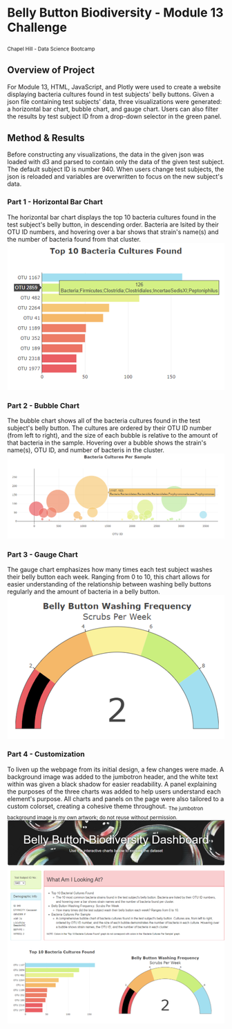 # Belly Button Biodiversity - Module 13 Challenge
<sub>Chapel Hill - Data Science Bootcamp</sub>

## Overview of Project
For Module 13, HTML, JavaScript, and Plotly were used to create a website displaying bacteria cultures found in test subjects' belly buttons. Given a json file containing test subjects' data, three visualizations were generated: a horizontal bar chart, bubble chart, and gauge chart. Users can also filter the results by test subject ID from a drop-down selector in the green panel.

## Method & Results
Before constructing any visualizations, the data in the given json was loaded with d3 and parsed to contain only the data of the given test subject. The default subject ID is number 940. When users change test subjects, the json is reloaded and variables are overwritten to focus on the new subject's data.

### Part 1 - Horizontal Bar Chart
The horizontal bar chart displays the top 10 bacteria cultures found in the test subject's belly button, in descending order. Bacteria are lsited by their OTU ID numbers, and hovering over a bar shows that strain's name(s) and the number of bacteria found from that cluster.
![Bar chart](images/graph-bar.png)

### Part 2 - Bubble Chart
The bubble chart shows all of the bacteria cultures found in the test subject's belly button. The cultures are ordered by their OTU ID number (from left to right), and the size of each bubble is relative to the amount of that bacteria in the sample. Hovering over a bubble shows the strain's name(s), OTU ID, and number of bacteris in the cluster.
![Bubble chart](images/graph-bubble.png)

### Part 3 - Gauge Chart
The gauge chart emphasizes how many times each test subject washes their belly button each week. Ranging from 0 to 10, this chart allows for easier understanding of the relationship between washing belly buttons regularly and the amount of bacteria in a belly button.
![Gauge chart](images/graph-gauge.png)

### Part 4 - Customization
To liven up the webpage from its initial design, a few changes were made. A background image was added to the jumbotron header, and the white text within was given a black shadow for easier readability. A panel explaining the purposes of the three charts was added to help users understand each element's purpose. All charts and panels on the page were also tailored to a custom colorset, creating a cohesive theme throughout.
<sub>The jumbotron background image is my own artwork; do not reuse without permission.</sub>
![An overview of the webpage](images/main-page.png)
